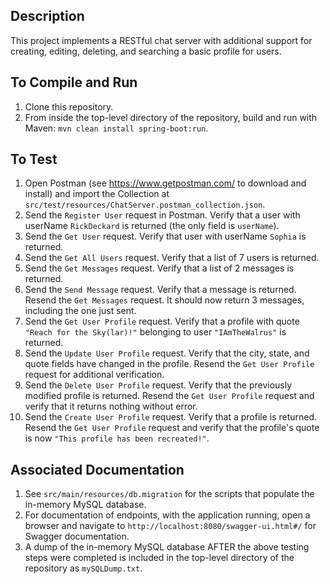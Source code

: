 ## Description
This project implements a RESTful chat server with additional support for creating, editing, deleting, and searching a basic profile for users. 

## To Compile and Run
1. Clone this repository. 
1. From inside the top-level directory of the repository, build and run with Maven: `mvn clean install spring-boot:run`. 

## To Test 
1. Open Postman (see https://www.getpostman.com/ to download and install) and import the Collection at `src/test/resources/ChatServer.postman_collection.json`. 
1. Send the `Register User` request in Postman. Verify that a user with userName `RickDeckard` is returned (the only field is `userName`).
1. Send the `Get User` request. Verify that user with userName `Sophia` is returned. 
1. Send the `Get All Users` request. Verify that a list of 7 users is returned. 
1. Send the `Get Messages` request. Verify that a list of 2 messages is returned. 
1. Send the `Send Message` request. Verify that a message is returned. Resend the `Get Messages` request. It should now return 3 messages, including the one just sent. 
1. Send the `Get User Profile` request. Verify that a profile with quote `"Reach for the Sky(lar)!"` belonging to user `"IAmTheWalrus"` is returned. 
1. Send the `Update User Profile` request. Verify that the city, state, and quote fields have changed in the profile. Resend the `Get User Profile` request for additional verification. 
1. Send the `Delete User Profile` request. Verify that the previously modified profile is returned. Resend the `Get User Profile` request and verify that it returns nothing without error. 
1. Send the `Create User Profile` request. Verify that a profile is returned. Resend the `Get User Profile` request and verify that the profile's quote is now `"This profile has been recreated!"`.       

## Associated Documentation 
1. See `src/main/resources/db.migration` for the scripts that populate the in-memory MySQL database.  
1. For documentation of endpoints, with the application running, open a browser and navigate to `http://localhost:8080/swagger-ui.html#/` for Swagger documentation. 
1. A dump of the in-memory MySQL database AFTER the above testing steps were completed is included in the top-level directory of the repository as `mySQLDump.txt`.  